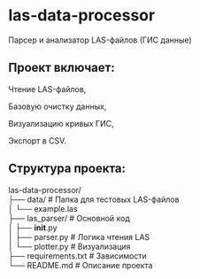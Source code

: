 # las-data-processor
Парсер и анализатор LAS-файлов (ГИС данные)

## Проект включает:

Чтение LAS-файлов,

Базовую очистку данных,

Визуализацию кривых ГИС,

Экспорт в CSV.

## Структура проекта:

las-data-processor/  
├── data/                  # Папка для тестовых LAS-файлов  
│   └── example.las  
├── las_parser/            # Основной код  
│   ├── __init__.py  
│   ├── parser.py          # Логика чтения LAS  
│   └── plotter.py         # Визуализация  
├── requirements.txt       # Зависимости  
└── README.md              # Описание проекта  